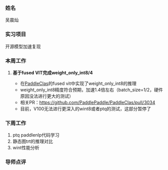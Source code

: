### 姓名
吴晨灿

### 实习项目
开源模型加速复现

### 本周工作

1. **基于fused VIT完成weight_only_int8/4**

	* 在[PaddleClas](https://github.com/PaddlePaddle/PaddleClas)的fused vit中实现了weight_only_int8的推理
	* weight_only_int8精度符合预期，加速1.4倍左右（batch_size=1/2，硬件原因没法进行更大的测试）
	* 相关PR：https://github.com/PaddlePaddle/PaddleClas/pull/3034
	* 目前，V100无法进行更深入的wint8或者ptq的测试，这部分暂停了


### 下周工作

1. ptq paddlenlp代码学习
2. 静态图trt的推理对比
3. wint性能分析

### 导师点评
